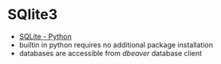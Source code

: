 # SQlite3

- [SQLite - Python](https://www.tutorialspoint.com/sqlite/sqlite_python.htm)
- builtin in python requires no additional package installation
- databases are accessible from _dbeaver_ database client
